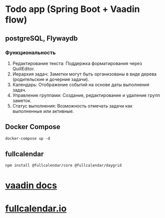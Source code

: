 # Todo app (Spring Boot + Vaadin flow)
## postgreSQL, Flywaydb

### Функциональность
1. Редактирование текста: Поддержка форматирования через QuillEditor.
2. Иерархия задач: Заметки могут быть организованы в виде дерева (родительские и дочерние задачи).
3. Календарь: Отображение событий на основе даты выполнения задач.
4. Управление группами: Создание, редактирование и удаление групп заметок.
5. Статус выполнения: Возможность отмечать задачи как выполненные или активные.

## Docker Compose

```markdown
docker-compose up -d
```

## fullcalendar
```markdown
npm install @fullcalendar/core @fullcalendar/daygrid
```
#
#
#
# [vaadin docs](https://vaadin.com/docs/latest/)  

# [fullcalendar.io](https://fullcalendar.io/docs/getting-started)



